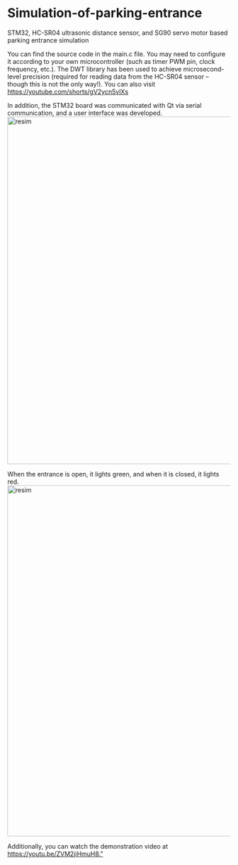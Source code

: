 # Simulation-of-parking-entrance
STM32, HC-SR04 ultrasonic distance sensor, and SG90 servo motor based parking entrance simulation

You can find the source code in the main.c file. You may need to configure it according to your own microcontroller (such as timer PWM pin, clock frequency, etc.). The DWT library has been used to achieve microsecond-level precision (required for reading data from the HC-SR04 sensor – though this is not the only way!). You can also visit https://youtube.com/shorts/gV2ycn5vlXs

In addition, the STM32 board was communicated with Qt via serial communication, and a user interface was developed.
<img width="1007" height="784" alt="resim" src="https://github.com/user-attachments/assets/7850369f-aae9-4e56-80ba-e3309340ad07" />



When the entrance is open, it lights green, and when it is closed, it lights red.
<img width="1002" height="792" alt="resim" src="https://github.com/user-attachments/assets/d10c5a76-570f-4388-a427-e8206b88b883" />

Additionally, you can watch the demonstration video at https://youtu.be/ZVM2jiHmuH8.”
